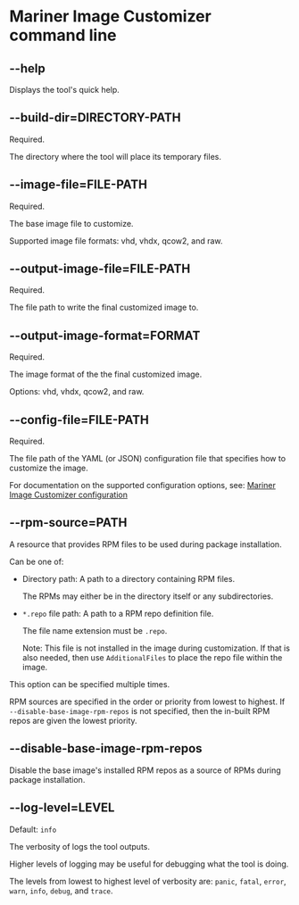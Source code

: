 # Mariner Image Customizer command line

## --help

Displays the tool's quick help.

## --build-dir=DIRECTORY-PATH

Required.

The directory where the tool will place its temporary files.

## --image-file=FILE-PATH

Required.

The base image file to customize.

Supported image file formats: vhd, vhdx, qcow2, and raw.

## --output-image-file=FILE-PATH

Required.

The file path to write the final customized image to.

## --output-image-format=FORMAT

Required.

The image format of the the final customized image.

Options: vhd, vhdx, qcow2, and raw.

## --config-file=FILE-PATH

Required.

The file path of the YAML (or JSON) configuration file that specifies how to customize
the image.

For documentation on the supported configuration options, see:
[Mariner Image Customizer configuration](./docs/configuration.md)

## --rpm-source=PATH

A resource that provides RPM files to be used during package installation.

Can be one of:

- Directory path: A path to a directory containing RPM files.

  The RPMs may either be in the directory itself or any subdirectories.

- `*.repo` file path: A path to a RPM repo definition file.

  The file name extension must be `.repo`.

  Note: This file is not installed in the image during customization.
  If that is also needed, then use `AdditionalFiles` to place the repo file within
  the image.

This option can be specified multiple times.

RPM sources are specified in the order or priority from lowest to highest.
If `--disable-base-image-rpm-repos` is not specified, then the in-built RPM repos are
given the lowest priority.

## --disable-base-image-rpm-repos

Disable the base image's installed RPM repos as a source of RPMs during package
installation.

## --log-level=LEVEL

Default: `info`

The verbosity of logs the tool outputs.

Higher levels of logging may be useful for debugging what the tool is doing.

The levels from lowest to highest level of verbosity are: `panic`, `fatal`, `error`,
`warn`, `info`, `debug`, and `trace`.
